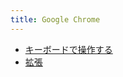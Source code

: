 ```yaml
---
title: Google Chrome
---
```


- [キーボードで操作する](../../../../d/2022/04/05/Google%20Chrome%20%20キーボードで操作する.md)
- [拡張](extension/index.md)
